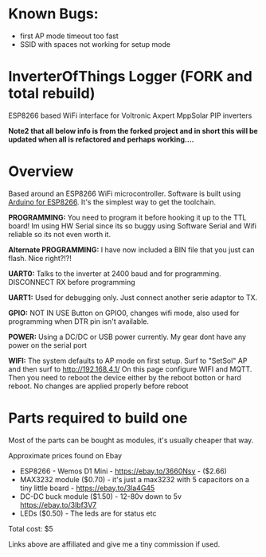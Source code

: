 # Known Bugs:
- first AP mode timeout too fast
- SSID with spaces not working for setup mode

# InverterOfThings Logger (FORK and total rebuild)
ESP8266 based WiFi interface for Voltronic Axpert MppSolar PIP inverters


**Note2 that all below info is from the forked project and in short this will be updated when all is refactored and perhaps working....**

# Overview
Based around an ESP8266 WiFi microcontroller.
Software is built using [Arduino for ESP8266](https://github.com/esp8266/Arduino). It's the simplest way to get the toolchain.

**PROGRAMMING:** You need to program it before hooking it up to the TTL board! Im using HW Serial since its so buggy using Software Serial and Wifi reliable so its not even worth it.

**Alternate PROGRAMMING:** I have now included a BIN file that you just can flash. Nice right?!?!

**UART0:** Talks to the inverter at 2400 baud and for programming. DISCONNECT RX before programming

**UART1:** Used for debugging only. Just connect another serie adaptor to TX.


**GPIO:** NOT IN USE Button on GPIO0, changes wifi mode, also used for programming when DTR pin isn't available.


**POWER:** Using a DC/DC or USB power currently. My gear dont have any power on the serial port

**WIFI:** The system defaults to AP mode on first setup. Surf to "SetSol" AP and then surf to http://192.168.4.1/ On this page configure WIFI and MQTT. Then you need to reboot the device either by the reboot botton or hard reboot. No changes are applied properly before reboot


# Parts required to build one

Most of the parts can be bought as modules, it's usually cheaper that way.

Approximate prices found on Ebay
- ESP8266 - Wemos D1 Mini - https://ebay.to/3660Nsy - ($2.66)
- MAX3232 module ($0.70) - it's just a max3232 with 5 capacitors on a tiny little board  - https://ebay.to/3la4G45
- DC-DC buck module ($1.50) - 12-80v down to 5v https://ebay.to/3lbf3V7
- LEDs ($0.50) - The leds are for status etc

Total cost: $5

Links above are affiliated and give me a tiny commission if used. 
